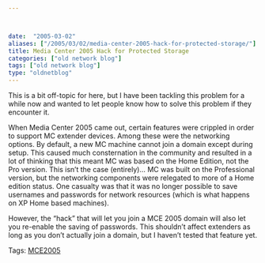 ```yaml
---



date:  "2005-03-02"
aliases: ["/2005/03/02/media-center-2005-hack-for-protected-storage/"]
title: Media Center 2005 Hack for Protected Storage
categories: ["old network blog"]
tags: ["old network blog"]
type: "oldnetblog"
---
```

This is a bit off-topic for here, but I have been tackling this problem for a while now and wanted to let people know how to solve this problem if they encounter it.


When Media Center 2005 came out, certain features were crippled in order to support MC extender devices.  Among these were the networking options.  By default, a new MC machine cannot join a domain except during setup.  This caused much consternation in the community and resulted in a lot of thinking that this meant MC was based on the Home Edition, not the Pro version.  This isn&#8217;t the case (entirely)&#8230;  MC was built on the Professional version, but the networking components were relegated to more of a Home edition status.  One casualty was that it was no longer possible to save usernames and passwords for network resources (which is what happens on XP Home based machines).


However, the &#8220;hack&#8221; that will let you join a MCE 2005 domain will also let you re-enable the saving of passwords.  This shouldn&#8217;t affect extenders as long as you don&#8217;t actually join a domain, but I haven&#8217;t tested that feature yet.


Tags: <a href="http://technorati.com/tag/MCE2005" title="See the Technorati tag page for 'MCE2005'." rel="tag">MCE2005</a>


